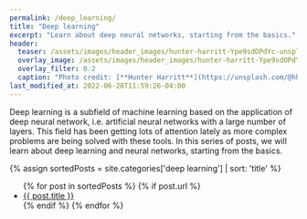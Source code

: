 ```yaml
---
permalink: /deep_learning/
title: "Deep learning"
excerpt: "Learn about deep neural networks, starting from the basics."
header:
  teaser: /assets/images/header_images/hunter-harritt-Ype9sdOPdYc-unsplash.jpg
  overlay_image: /assets/images/header_images/hunter-harritt-Ype9sdOPdYc-unsplash.jpg
  overlay_filter: 0.2
  caption: "Photo credit: [**Hunter Harritt**](https://unsplash.com/@hharritt?utm_source=unsplash&utm_medium=referral&utm_content=creditCopyText/)"
last_modified_at: 2022-06-28T11:59:26-04:00
---
```


Deep learning is a subfield of machine learning based on the application of deep neural network, i.e. artificial neural networks with a large number of layers. This field has been getting lots of attention lately as more complex problems are being solved with these tools. In this series of posts, we will learn about deep learning and neural networks, starting from the basics.


<!-- Create array of posts with category 'cheat sheet' and sort them alphabetically -->

{% assign sortedPosts = site.categories['deep learning'] | sort: 'title' %}

<!-- Create a list of post using the array defined earlier -->

<ul>
  {% for post in sortedPosts %}
    {% if post.url %}
        <li><a href="{{ post.url }}">{{ post.title }}</a></li>
    {% endif %}
  {% endfor %}
</ul>

